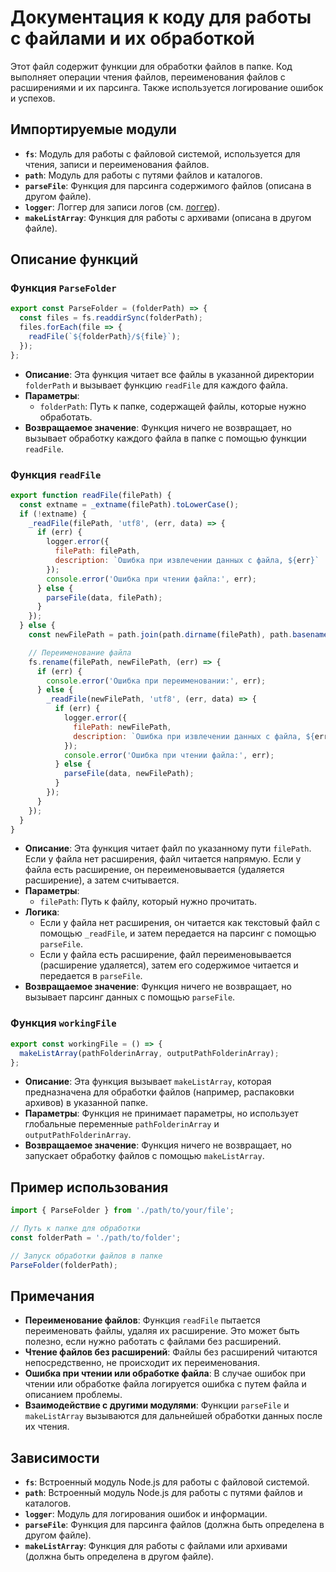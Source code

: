 # Документация к коду для работы с файлами и их обработкой

Этот файл содержит функции для обработки файлов в папке. Код выполняет операции чтения файлов, переименования файлов с расширениями и их парсинга. Также используется логирование ошибок и успехов.

## Импортируемые модули

- **`fs`**: Модуль для работы с файловой системой, используется для чтения, записи и переименования файлов.
- **`path`**: Модуль для работы с путями файлов и каталогов.
- **`parseFile`**: Функция для парсинга содержимого файлов (описана в другом файле).
- **`logger`**: Логгер для записи логов (см. [логгер](../log/log.js)).
- **`makeListArray`**: Функция для работы с архивами (описана в другом файле).

## Описание функций

### Функция `ParseFolder`

```javascript
export const ParseFolder = (folderPath) => {
  const files = fs.readdirSync(folderPath);
  files.forEach(file => {
    readFile(`${folderPath}/${file}`);
  });
};
```

- **Описание**: Эта функция читает все файлы в указанной директории `folderPath` и вызывает функцию `readFile` для каждого файла.
- **Параметры**:
  - `folderPath`: Путь к папке, содержащей файлы, которые нужно обработать.
- **Возвращаемое значение**: Функция ничего не возвращает, но вызывает обработку каждого файла в папке с помощью функции `readFile`.

### Функция `readFile`

```javascript
export function readFile(filePath) {
  const extname = _extname(filePath).toLowerCase();
  if (!extname) {
    _readFile(filePath, 'utf8', (err, data) => {
      if (err) {
        logger.error({
          filePath: filePath,
          description: `Ошибка при извлечении данных с файла, ${err}`
        });
        console.error('Ошибка при чтении файла:', err);
      } else {
        parseFile(data, filePath);
      }
    });
  } else {
    const newFilePath = path.join(path.dirname(filePath), path.basename(filePath, path.extname(filePath)));

    // Переименование файла
    fs.rename(filePath, newFilePath, (err) => {
      if (err) {
        console.error('Ошибка при переименовании:', err);
      } else {
        _readFile(newFilePath, 'utf8', (err, data) => {
          if (err) {
            logger.error({
              filePath: newFilePath,
              description: `Ошибка при извлечении данных с файла, ${err}`
            });
            console.error('Ошибка при чтении файла:', err);
          } else {
            parseFile(data, newFilePath);
          }
        });
      }
    });
  }
}
```

- **Описание**: Эта функция читает файл по указанному пути `filePath`. Если у файла нет расширения, файл читается напрямую. Если у файла есть расширение, он переименовывается (удаляется расширение), а затем считывается.
- **Параметры**:
  - `filePath`: Путь к файлу, который нужно прочитать.
- **Логика**:
  - Если у файла нет расширения, он читается как текстовый файл с помощью `_readFile`, и затем передается на парсинг с помощью `parseFile`.
  - Если у файла есть расширение, файл переименовывается (расширение удаляется), затем его содержимое читается и передается в `parseFile`.
- **Возвращаемое значение**: Функция ничего не возвращает, но вызывает парсинг данных с помощью `parseFile`.

### Функция `workingFile`

```javascript
export const workingFile = () => {
  makeListArray(pathFolderinArray, outputPathFolderinArray);
};
```

- **Описание**: Эта функция вызывает `makeListArray`, которая предназначена для обработки файлов (например, распаковки архивов) в указанной папке.
- **Параметры**: Функция не принимает параметры, но использует глобальные переменные `pathFolderinArray` и `outputPathFolderinArray`.
- **Возвращаемое значение**: Функция ничего не возвращает, но запускает обработку файлов с помощью `makeListArray`.

## Пример использования

```javascript
import { ParseFolder } from './path/to/your/file';

// Путь к папке для обработки
const folderPath = './path/to/folder';

// Запуск обработки файлов в папке
ParseFolder(folderPath);
```

## Примечания

- **Переименование файлов**: Функция `readFile` пытается переименовать файлы, удаляя их расширение. Это может быть полезно, если нужно работать с файлами без расширений.
- **Чтение файлов без расширений**: Файлы без расширений читаются непосредственно, не происходит их переименования.
- **Ошибка при чтении или обработке файла**: В случае ошибок при чтении или обработке файла логируется ошибка с путем файла и описанием проблемы.
- **Взаимодействие с другими модулями**: Функции `parseFile` и `makeListArray` вызываются для дальнейшей обработки данных после их чтения.

## Зависимости

- **`fs`**: Встроенный модуль Node.js для работы с файловой системой.
- **`path`**: Встроенный модуль Node.js для работы с путями файлов и каталогов.
- **`logger`**: Модуль для логирования ошибок и информации.
- **`parseFile`**: Функция для парсинга файлов (должна быть определена в другом файле).
- **`makeListArray`**: Функция для работы с файлами или архивами (должна быть определена в другом файле).
